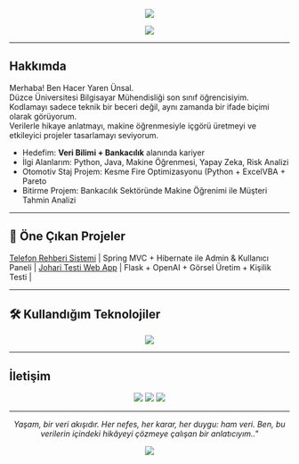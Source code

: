 <!-- Başlık Banner -->
<p align="center">
  <img src="https://capsule-render.vercel.app/api?type=waving&color=0:fbda61,100:ff5acd&height=240&section=header&text=Hacer%20Yaren%20Ünsal&fontSize=45&fontColor=ffffff&fontAlignY=40&desc=Computer%20Engineering%20Student%20%7C%20AI%20%26%20Data%20Science%20Lover&descAlignY=60&descAlign=50"/>
</p>

<!-- Kayan Yazı -->
<p align="center">
  <img src="https://readme-typing-svg.herokuapp.com?font=Fira+Code&duration=3500&pause=700&color=F74393&center=true&vCenter=true&width=550&lines=Veriyle+anlam+bulurum.;Yapay+zeka+ile+geleceği+şekillendiririm.;Kod+yazmak+benim+dilimdi.;Bankacılıkta+veri+bilimi+ile+fark+yaratmak+istiyorum.">
</p>

---

## Hakkımda

Merhaba! Ben Hacer Yaren Ünsal.  
Düzce Üniversitesi Bilgisayar Mühendisliği son sınıf öğrencisiyim.  
Kodlamayı sadece teknik bir beceri değil, aynı zamanda bir ifade biçimi olarak görüyorum.  
Verilerle hikaye anlatmayı, makine öğrenmesiyle içgörü üretmeyi ve etkileyici projeler tasarlamayı seviyorum.

- Hedefim: **Veri Bilimi + Bankacılık** alanında kariyer  
- İlgi Alanlarım: Python, Java, Makine Öğrenmesi, Yapay Zeka, Risk Analizi 
- Otomotiv Staj Projem: Kesme Fire Optimizasyonu (Python + ExcelVBA + Pareto
- Bitirme Projem: Bankacılık Sektöründe Makine Öğrenimi ile Müşteri Tahmin Analizi

---

## 💼 Öne Çıkan Projeler

 [Telefon Rehberi Sistemi](https://github.com/kullaniciadi/java-rehber) | Spring MVC + Hibernate ile Admin & Kullanıcı Paneli |
 [Johari Testi Web App](https://github.com/kullaniciadi/johari-test) | Flask + OpenAI + Görsel Üretim + Kişilik Testi |

---

## 🛠️ Kullandığım Teknolojiler

<p align="center">
  <img src="https://skillicons.dev/icons?i=python,java,spring,flask,mysql,git,github,pandas,keras,tensorflow,matplotlib,keras,powerbi,tableau,excel,vscode,docker" />
</p>

---


## İletişim

<p align="center">
  <a href="mailto:hacerunsal@example.com"><img src="https://img.shields.io/badge/E--posta-%23FF5E99?style=for-the-badge&logo=gmail&logoColor=white"/></a>
  <a href="https://linkedin.com/in/kendi-linkin"><img src="https://img.shields.io/badge/LinkedIn-%230077B5?style=for-the-badge&logo=linkedin&logoColor=white"/></a>
  <a href="https://github.com/kullaniciadi"><img src="https://img.shields.io/badge/GitHub-%2312100E?style=for-the-badge&logo=github&logoColor=white"/></a>
</p>

---

<p align="center"><i>Yaşam, bir veri akışıdır. Her nefes, her karar, her duygu: ham veri. Ben, bu verilerin içindeki hikâyeyi çözmeye çalışan bir anlatıcıyım.."</i></p>
<p align="center">
  <img src="https://capsule-render.vercel.app/api?type=waving&color=0:fbda61,100:ff5acd&height=120&section=footer"/>
</p>
